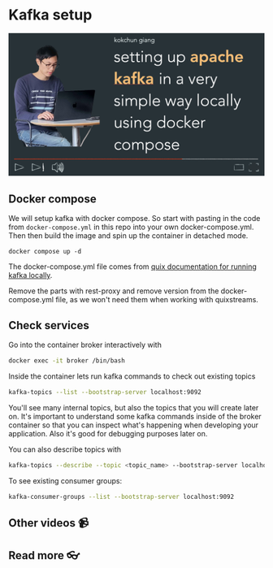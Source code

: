 # Kafka setup

<a href="https://youtu.be/pqRebLFbmwI" target="_blank">
<img src="https://github.com/kokchun/assets/blob/main/data_platform/setup_kafka.png?raw=true" alt="set up kafka" width="600">
</a>

## Docker compose

We will setup kafka with docker compose. So start with pasting in the code from `docker-compose.yml` in this repo into your own docker-compose.yml. Then then build the image and spin up the container in detached mode.

```
docker compose up -d
```

The docker-compose.yml file comes from [quix documentation for running kafka locally](https://quix.io/docs/quix-streams/tutorials/index.html#running-kafka-locally).

Remove the parts with rest-proxy and remove version from the docker-compose.yml file, as we won't need them when working with quixstreams. 


## Check services 

Go into the container broker interactively with 

```bash
docker exec -it broker /bin/bash
```

Inside the container lets run kafka commands to check out existing topics 

```bash
kafka-topics --list --bootstrap-server localhost:9092
```

You'll see many internal topics, but also the topics that you will create later on. It's important to understand some kafka commands inside of the broker container so that you can inspect what's happening when developing your application. Also it's good for debugging purposes later on. 


You can also describe topics with 

```bash
kafka-topics --describe --topic <topic_name> --bootstrap-server localhost:9092
```

To see existing consumer groups:

```bash
kafka-consumer-groups --list --bootstrap-server localhost:9092
```

## Other videos 📹



## Read more 👓

